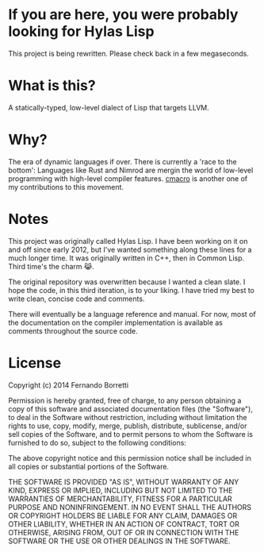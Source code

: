 # If you are here, you were probably looking for Hylas Lisp

This project is being rewritten. Please check back in a few megaseconds.

# What is this?

A statically-typed, low-level dialect of Lisp that targets LLVM.

# Why?

The era of dynamic languages if over. There is currently a 'race to the bottom':
Languages like Rust and Nimrod are mergin the world of low-level programming
with high-level compiler features. [cmacro](https://github.com/eudoxia0/cmacro)
is another one of my contributions to this movement.

# Notes

This project was originally called Hylas Lisp. I have been working on it on and
off since early 2012, but I've wanted something along these lines for a much
longer time. It was originally written in C++, then in Common Lisp. Third time's
the charm 😹.

The original repository was overwritten because I wanted a clean slate. I hope
the code, in this third iteration, is to your liking. I have tried my best to
write clean, concise code and comments.

There will eventually be a language reference and manual. For now, most of the
documentation on the compiler implementation is available as comments throughout
the source code.

# License

Copyright (c) 2014 Fernando Borretti

Permission is hereby granted, free of charge, to any person obtaining a copy
of this software and associated documentation files (the "Software"), to deal
in the Software without restriction, including without limitation the rights
to use, copy, modify, merge, publish, distribute, sublicense, and/or sell
copies of the Software, and to permit persons to whom the Software is
furnished to do so, subject to the following conditions:

The above copyright notice and this permission notice shall be included in
all copies or substantial portions of the Software.

THE SOFTWARE IS PROVIDED "AS IS", WITHOUT WARRANTY OF ANY KIND, EXPRESS OR
IMPLIED, INCLUDING BUT NOT LIMITED TO THE WARRANTIES OF MERCHANTABILITY,
FITNESS FOR A PARTICULAR PURPOSE AND NONINFRINGEMENT. IN NO EVENT SHALL THE
AUTHORS OR COPYRIGHT HOLDERS BE LIABLE FOR ANY CLAIM, DAMAGES OR OTHER
LIABILITY, WHETHER IN AN ACTION OF CONTRACT, TORT OR OTHERWISE, ARISING FROM,
OUT OF OR IN CONNECTION WITH THE SOFTWARE OR THE USE OR OTHER DEALINGS IN
THE SOFTWARE.
